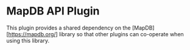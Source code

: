 # MapDB API Plugin

This plugin provides a shared dependency on the [MapDB][https://mapdb.org/] library so that other plugins can co-operate when using this library.

